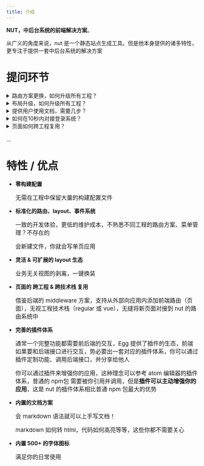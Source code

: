 ```yaml
---
title: 介绍
---
```


**NUT，中后台系统的前端解决方案**。

从广义的角度来说，nut 是一个静态站点生成工具。但是他本身提供的诸多特性，更专注于提供一套中后台系统的解决方案

# 提问环节

<details>
  <summary>路由方案更换，如何升级所有工程？</summary>
  <p style="font-size: 15px;margin: 10px 15px">
    通常路由的代码会编码在仓库中，每次技术选型更换，路由相关代码如何修改？与之相关的还有菜单管理（路由变化->菜单的激活），<strong>为此，nut提供了一个基于文件系统、框架无关的路由方案</strong>
  </p>
</details>

<details>
  <summary>布局升级，如何升级所有工程？</summary>
  <p style="font-size: 15px;margin: 10px 15px">
    比如 header、sidebar 等需要统一升级，应该怎么做？nut 的做法和很多静态站点生成工具一样，将 layout 这部分抽象并提取了出来，做到了可升级、可更换，只要修改配置，无需改动任何代码
  </p>
</details>

<details>
  <summary>提供用户使用文档，需要几步？</summary>
  <p style="font-size: 15px;margin: 10px 15px">
    <p>一个相对完整的应用应该提供一份详细的用户文档</p>
    <p>你也可以独立部署一个文档站点，但显然在应用内部的体验会好很多</p>
    <p>如果你自己实现，可能需要以下几步：</p>
    <ol>
      <li>添加文档路由和页面</li>
      <li>用 markdown-it / marked 解析 markdown 内容，添加代码高亮</li>
      <li>选择合适的代码高亮主题</li>
    </ol>
    <p>用了 nut 之后，你只要书写 markdown 文件即可，他会帮你生成路由、菜单，并且内置了几套不错的代码高亮主题</p>
  </p>
</details>

<details>
  <summary>如何在10秒内对接登录系统？</summary>
  <p style="font-size: 15px;margin: 10px 15px">
    <p>如果你想要接入登录，你通常需要做这些事情</p>
    <ol>
      <li>阅读接口文档，了解如何接入</li>
      <li>加入登录状态判断、展示用户名、退出登录等逻辑</li>
    </ol>
    <p>后端通常会有 Egg 插件之类的形式提供几个登录相关的接口</p>
    <p>后端装个 Egg 插件配置下就可以了，<strong>为什么前端不呢？</strong></p>
    <p>有了nut，安装对应的 nut plugin，稍作配置，就可以帮你接入登录系统</p>
  </p>
</details>

<details>
  <summary>页面如何跨工程复用？</summary>
  <p style="font-size: 15px;margin: 10px 15px">
    <p>诸如 Koa / Eggjs 可以通过 middleware 给后端添加路由，实现路由的跨工程复用</p>
    <p>都说前后端路由是相通的，为什么前端没有复用路由（页面）的方案呢？</p>
    <p>工具方法可以通过封装 npm 包的形式跨工程复用，那么一个页面呢？</p>
    <p>假如有两个单页应用 A 和 B，分别使用了 vue 和 regular，某个页面想在 A、B 两个工程中复用，该怎么做呢？</p>
    <p>nut 通过插件体系解决了这个问题</p>
  </p>
</details>

<br>
...

# 特性 / 优点

- **零构建配置**

  <p style="font-size: 15px;">无需在工程中保留大量的构建配置文件</p>

- **标准化的路由、layout、事件系统**
  <p style="font-size: 15px;">一致的开发体验，更低的维护成本，不熟悉不同工程的路由方案、菜单管理？不存在的</p>
  <p style="font-size: 15px;">会新建文件，你就会写单页应用</p>

- **灵活 & 可扩展的 layout 生态**

  <p style="font-size: 15px;">业务无关视图的剥离，一键换装</p>

- **页面的 跨工程 & 跨技术栈 复用**

  <p style="font-size: 15px;">借鉴后端的 middleware 方案，支持从外部向应用内添加前端路由（页面），无视工程技术栈（regular 或 vue），无缝将新页面对接到 nut 的路由系统中</p>

- **完善的插件体系**

  <p style="font-size: 15px;">通常一个完整功能都需要前后端的交互，Egg 提供了插件的生态，前端如果要和后端接口进行交互，势必要出一套对应的插件体系，你可以通过插件定制功能、调用后端接口，并分享给他人</p>
  <p style="font-size: 15px;">你可以通过插件来增强你的应用，这种理念可以参考 atom 编辑器的插件体系，普通的 npm包 需要被你引用并调用，但是<strong>插件可以主动增强你的应用</strong>，这是 nut 的插件体系相比普通 npm 包最大的优势</p>

- **内置的文档方案**

  <p style="font-size: 15px;">会 markdown 语法就可以上手写文档！</p>
  <p style="font-size: 15px;">markdown 如何转 html，代码如何高亮等等，这些你都不需要关心</p>

- **内置 500+ 的字体图标**
  <p style="font-size: 15px;">满足你的日常使用</p>
